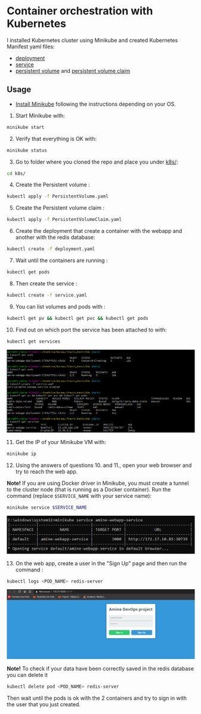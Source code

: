 # Container orchestration with Kubernetes

I installed Kubernetes cluster using Minikube and created Kubernetes Manifest yaml files:
  - [deployment](/k8s/deployment.yaml)
  - [service](/k8s/service.yaml)
  - [persistent volume](/k8s/PersistentVolume.yaml) and [persistent volume claim](/k8s/PersistentVolumeClaim.yaml)

## Usage

- [Install Minikube](https://kubernetes.io/docs/tasks/tools/install-minikube/) following the instructions depending on your OS.

1. Start Minikube with:
  ```bash
  minikube start
  ```

2. Verify that everything is OK with:
  ```bash
  minikube status
  ```

3. Go to folder where you cloned the repo and place you under [k8s/](k8s/):
  ```bash
  cd k8s/
  ```

4. Create the Persistent volume :
  ```bash
  kubectl apply -f PersistentVolume.yaml
  ```

5. Create the Persistent volume claim :
  ```bash
  kubectl apply -f PersistentVolumeClaim.yaml
  ```

6. Create the deployment that create a container with the webapp and another with the redis database:
  ```bash
  kubectl create -f deployment.yaml
  ```

7. Wait until the containers are running :
  ```bash
  kubectl get pods
  ```

8. Then create the service :
  ```bash
  kubectl create -f service.yaml
  ```

9. You can list volumes and pods with :
  ```bash
  kubectl get pv && kubectl get pvc && kubectl get pods
  ```

10. Find out on which port the service has been attached to with:
   ```bash
   kubectl get services
   ```

![Alt text](../img/K8s_output_1-3.PNG?raw=true "K8s output 1/3")


11. Get the IP of your Minikube VM with:
   ```bash
   minikube ip
   ```
12. Using the answers of questions 10. and 11., open your web browser and try to reach the web app.

**Note!** If you are using Docker driver in Minikube, you must create a tunnel to the cluster node (that is running as a Docker container). Run the command (replace `$SERVICE_NAME` with your service name):

```bash
minikube service $SERVICE_NAME
```

![Alt text](../img/K8s_output_2-3.PNG?raw=true "K8s output 2/3")


13. On the web app, create a user in the "Sign Up" page and then run the command :
  ```bash
  kubectl logs <POD_NAME> redis-server
  ```

![Alt text](../img/K8s_output_3-3.PNG?raw=true "K8s output 3/3")

**Note!** To check if your data have been correctly saved in the redis database you can delete it 
```bash
kubectl delete pod <POD_NAME> redis-server
```
Then wait until the pods is ok with the 2 containers and try to sign in with the user that you just created. 

